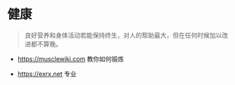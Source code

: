 # 健康

> 良好营养和身体活动若能保持终生，对人的帮助最大，但在任何时候加以改进都不算晚。

- <a href="https://musclewiki.com/" target="_blank">https://musclewiki.com</a> 教你如何锻炼

- <a href="https://exrx.net/" target="_blank">https://exrx.net</a> 专业
